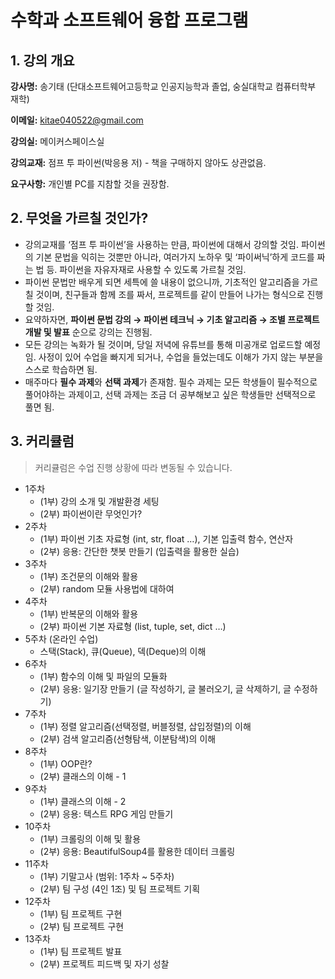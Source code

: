 # 수학과 소프트웨어 융합 프로그램

## 1. 강의 개요

**강사명:** 송기태 (단대소프트웨어고등학교 인공지능학과 졸업, 숭실대학교 컴퓨터학부 재학)

**이메일:** kitae040522@gmail.com

**강의실:** 메이커스페이스실

**강의교재:** 점프 투 파이썬(박응용 저) - 책을 구매하지 않아도 상관없음.

**요구사항:** 개인별 PC를 지참할 것을 권장함.

## 2. 무엇을 가르칠 것인가?

- 강의교재를 ‘점프 투 파이썬’을 사용하는 만큼, 파이썬에 대해서 강의할 것임. 파이썬의 기본 문법을 익히는 것뿐만 아니라, 여러가지 노하우 및 ‘파이써닉’하게 코드를 짜는 법 등. 파이썬을 자유자재로 사용할 수 있도록 가르칠 것임.
- 파이썬 문법만 배우게 되면 세특에 쓸 내용이 없으니까, 기초적인 알고리즘을 가르칠 것이며, 친구들과 함께 조를 짜서, 프로젝트를 같이 만들어 나가는 형식으로 진행할 것임.
- 요약하자면, **파이썬 문법 강의 → 파이썬 테크닉 → 기초 알고리즘 → 조별 프로젝트 개발 및 발표** 순으로 강의는 진행됨.
- 모든 강의는 녹화가 될 것이며, 당일 저녁에 유튜브를 통해 미공개로 업로드할 예정임. 사정이 있어 수업을 빠지게 되거나, 수업을 들었는데도 이해가 가지 않는 부분을 스스로 학습하면 됨.
- 매주마다 **필수 과제**와 **선택 과제**가 존재함. 필수 과제는 모든 학생들이 필수적으로 풀어야하는 과제이고, 선택 과제는 조금 더 공부해보고 싶은 학생들만 선택적으로 풀면 됨.

## 3. 커리큘럼

> 커리큘럼은 수업 진행 상황에 따라 변동될 수 있습니다.

- 1주차
    - (1부) 강의 소개 및 개발환경 세팅
    - (2부) 파이썬이란 무엇인가?
- 2주차
    - (1부) 파이썬 기초 자료형 (int, str, float …), 기본 입출력 함수, 연산자
    - (2부) 응용: 간단한 챗봇 만들기 (입출력을 활용한 실습)
- 3주차
    - (1부) 조건문의 이해와 활용
    - (2부) random 모듈 사용법에 대하여
- 4주차
    - (1부) 반복문의 이해와 활용
    - (2부) 파이썬 기본 자료형 (list, tuple, set, dict …)
- 5주차 (온라인 수업)
    - 스택(Stack), 큐(Queue), 덱(Deque)의 이해
- 6주차
    - (1부) 함수의 이해 및 파일의 모듈화
    - (2부) 응용: 일기장 만들기 (글 작성하기, 글 불러오기, 글 삭제하기, 글 수정하기)
- 7주차
    - (1부) 정렬 알고리즘(선택정렬, 버블정렬, 삽입정렬)의 이해
    - (2부) 검색 알고리즘(선형탐색, 이분탐색)의 이해
- 8주차
    - (1부) OOP란?
    - (2부) 클래스의 이해 - 1
- 9주차
    - (1부) 클래스의 이해 - 2
    - (2부) 응용: 텍스트 RPG 게임 만들기
- 10주차
    - (1부) 크롤링의 이해 및 활용
    - (2부) 응용: BeautifulSoup4를 활용한 데이터 크롤링
- 11주차
    - (1부) 기말고사 (범위: 1주차 ~ 5주차)
    - (2부) 팀 구성 (4인 1조) 및 팀 프로젝트 기획
- 12주차
    - (1부) 팀 프로젝트 구현
    - (2부) 팀 프로젝트 구현
- 13주차
    - (1부) 팀 프로젝트 발표
    - (2부) 프로젝트 피드백 및 자기 성찰